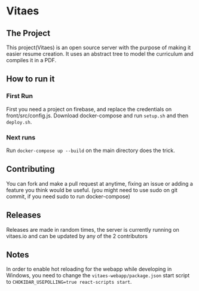 # Vitaes
## The Project
This project(Vitaes) is an open source server with the purpose of making it easier resume creation.
It uses an abstract tree to model the curriculum and compiles it in a PDF.
## How to run it
### First Run
First you need a project on firebase, and replace the credentials on front/src/config.js.
Download docker-compose and run `setup.sh` and then `deploy.sh`.
### Next runs
Run `docker-compose up --build` on the main directory does the trick.
## Contributing
You can fork and make a pull request at anytime, fixing an issue or adding a feature you think would be useful.
(you might need to use sudo on git commit, if you need sudo to run docker-compose)
## Releases
Releases are made in random times, the server is currently running on vitaes.io and can be updated by any of the 2 contributors 
## Notes
In order to enable hot reloading for the webapp while developing in Windows, you need to change the `vitaes-webapp/package.json` start script to `CHOKIDAR_USEPOLLING=true react-scripts start`.
